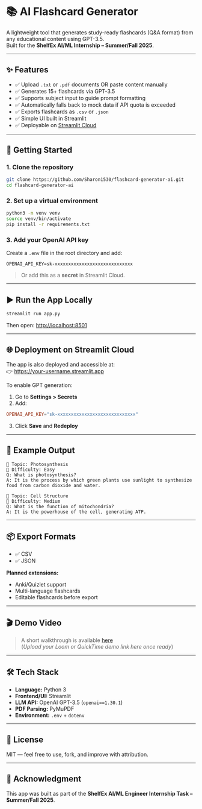 # 📚 AI Flashcard Generator

A lightweight tool that generates study-ready flashcards (Q&A format) from any educational content using GPT-3.5.  
Built for the **ShelfEx AI/ML Internship – Summer/Fall 2025**.

---

## ✨ Features

- ✅ Upload `.txt` or `.pdf` documents OR paste content manually  
- ✅ Generates 15+ flashcards via GPT-3.5  
- ✅ Supports subject input to guide prompt formatting  
- ✅ Automatically falls back to mock data if API quota is exceeded  
- ✅ Exports flashcards as `.csv` or `.json`  
- ✅ Simple UI built in Streamlit  
- ✅ Deployable on [Streamlit Cloud](https://streamlit.io/cloud)

---

## 🚀 Getting Started

### 1. Clone the repository

```bash
git clone https://github.com/Sharon1530/flashcard-generator-ai.git
cd flashcard-generator-ai
```

### 2. Set up a virtual environment

```bash
python3 -m venv venv
source venv/bin/activate
pip install -r requirements.txt
```

### 3. Add your OpenAI API key

Create a `.env` file in the root directory and add:

```env
OPENAI_API_KEY=sk-xxxxxxxxxxxxxxxxxxxxxxxxxxxxx
```

> Or add this as a **secret** in Streamlit Cloud.

---

## ▶️ Run the App Locally

```bash
streamlit run app.py
```

Then open: [http://localhost:8501](http://localhost:8501)

---

## 🌐 Deployment on Streamlit Cloud

The app is also deployed and accessible at:  
👉 [https://your-username.streamlit.app
](https://flashcard-generator-ai-mpaln8fuzbn94tkvjgnu5y.streamlit.app)

To enable GPT generation:
1. Go to **Settings > Secrets**
2. Add:

```toml
OPENAI_API_KEY="sk-xxxxxxxxxxxxxxxxxxxxxxxxxxxxx"
```

3. Click **Save** and **Redeploy**

---

## 📝 Example Output

```
📌 Topic: Photosynthesis  
🎯 Difficulty: Easy  
Q: What is photosynthesis?  
A: It is the process by which green plants use sunlight to synthesize food from carbon dioxide and water.

📌 Topic: Cell Structure  
🎯 Difficulty: Medium  
Q: What is the function of mitochondria?  
A: It is the powerhouse of the cell, generating ATP.
```

---

## 📦 Export Formats

- ✅ CSV  
- ✅ JSON  

**Planned extensions:**
- Anki/Quizlet support  
- Multi-language flashcards  
- Editable flashcards before export

---

## 🎬 Demo Video

> A short walkthrough is available [here](#)  
(*Upload your Loom or QuickTime demo link here once ready*)

---

## 🛠 Tech Stack

- **Language:** Python 3  
- **Frontend/UI:** Streamlit  
- **LLM API:** OpenAI GPT-3.5 (`openai==1.30.1`)  
- **PDF Parsing:** PyMuPDF  
- **Environment:** `.env` + `dotenv`

---

## 📄 License

MIT — feel free to use, fork, and improve with attribution.

---

## 🙏 Acknowledgment

This app was built as part of the **ShelfEx AI/ML Engineer Internship Task – Summer/Fall 2025**.


